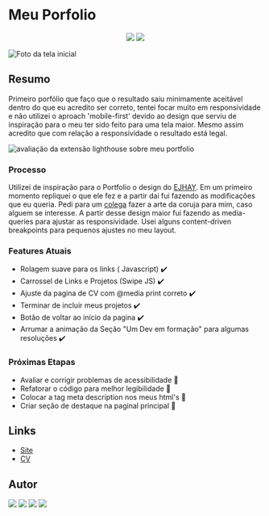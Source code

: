 # Meu Porfolio

<p align="center">
<img src="http://img.shields.io/static/v1?label=STATUS&message=EM%20DESENVOLVIMENTO&color=GREEN&style=for-the-badge"/>
<img src="http://img.shields.io/static/v1?label=VERSAO&message=1.1&color=GREEN&style=for-the-badge"/>
</p>

<img src="https://i.imgur.com/KYXoZAM.png" alt='Foto da tela inicial' />

## Resumo

Primeiro porfólio que faço que o resultado saiu minimamente aceitável dentro do que eu acredito ser correto, tentei focar muito em responsividade e não utilizei o aproach 'mobile-first' devido ao design que serviu de inspiração para o meu ter sido feito para uma tela maior. Mesmo assim acredito que com relação a responsividade o resultado está legal.


<img src="https://i.imgur.com/n4kruTr.png" alt="avaliação da extensão lighthouse sobre meu portfolio"/>

### Processo

Utilizei de inspiração para o Portfolio o design do [EJHAY](<https://www.figma.com/file/an9UXj2qGmKnHUTZ9hvw5W/Web-Portfolio---Idea-(Community)?node-id=0-1&t=TzyBZ9Cxu7pBGKt2-0>). Em um primeiro momento repliquei o que ele fez e a partir dai fui fazendo as modificações que eu queria. Pedi para um [colega](https://www.instagram.com/mateussochagas/) fazer a arte da coruja para mim, caso alguem se interesse. A partir desse design maior fui fazendo as media-queries para ajustar as responsividade. Usei alguns content-driven breakpoints para pequenos ajustes no meu layout.

### Features Atuais

- Rolagem suave para os links ( Javascript) :heavy_check_mark:
- Carrossel de Links e Projetos (Swipe JS) :heavy_check_mark:
- Ajuste da pagina de CV com @media print correto :heavy_check_mark:
- Terminar de incluir meus projetos :heavy_check_mark:
- Botão de voltar ao início da pagina :heavy_check_mark:
- Arrumar a animação da Seção "Um Dev em formação" para algumas resoluções :heavy_check_mark:

### Próximas Etapas

- Avaliar e corrigir problemas de acessibilidade :red_circle:
- Refatorar o código para melhor legibilidade :red_circle:
- Colocar a tag meta description nos meus html's :red_circle:
- Criar seção de destaque na paginal principal :red_circle:

## Links

- [Site](https://mvergara94.github.io/Porfolio/)
- [CV](https://mvergara94.github.io/Porfolio/cv.html)

## Autor

<div> 
 <a href="https://www.linkedin.com/in/mario-henrique-cardoso-vergara-669a43210" target="_blank">
 <img src="https://img.shields.io/badge/-LinkedIn-%230077B5?style=for-the-badge&logo=linkedin&logoColor=white" target="_blank"></a>  
  <a href="https://instagram.com/vergara.m94" target="_blank"><img src="https://img.shields.io/badge/-Instagram-%23E4405F?style=for-the-badge&logo=instagram&logoColor=white" target="_blank"></a> 
<a href="https://dev.to/mvergara94" target="_blank"><img src="https://img.shields.io/badge/-DEVTO-%23000000?style=for-the-badge&logo=dev.to&logoColor=white" target="_blank"></a> 
   <a href = "mailto:mariovergaralorena@gmail.com"><img src="https://img.shields.io/badge/-Gmail-%23333?style=for-the-badge&logo=gmail&logoColor=white" target="_blank"></a>

</div>
